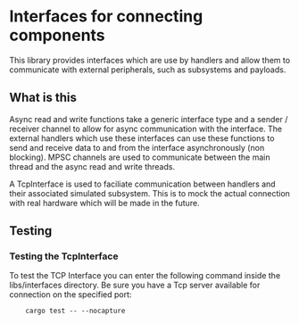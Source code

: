 # Interfaces for connecting components

This library provides interfaces which are use by handlers and allow them to communicate with external peripherals, such as subsystems and payloads.

## What is this

Async read and write functions take a generic interface type and a sender / receiver channel to allow for async communication with the interface.
The external handlers which use these interfaces can use these functions to send and receive data to and from the interface asynchronously (non blocking).
MPSC channels are used to communicate between the main thread and the async read and write threads.

A TcpInterface is used to faciliate communication between handlers and their associated simulated subsystem. This is to mock the actual connection with real hardware which will be made in the future.

## Testing

### Testing the TcpInterface

To test the TCP Interface you can enter the following command inside the libs/interfaces directory. Be sure you have a Tcp server available for connection on the specified port:

```@sh
    cargo test -- --nocapture 
```
